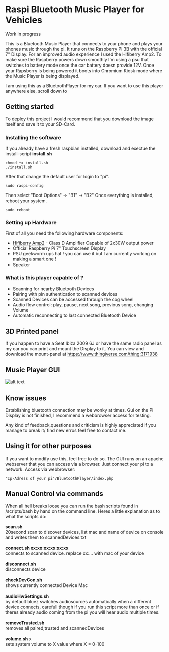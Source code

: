 # Raspi Bluetooth Music Player for Vehicles
Work in progress

This is a Bluetooth Music Player that connects to your phone and plays your phones music through the pi. It runs on the Raspberry Pi 3B with the official 7" Display.
For an improved audio experience I used the Hifiberry Amp2.
To make sure the Raspberry powers down smoothly I'm using a psu that switches to battery mode once the car battery doesn provide 12V.
Once your Rapsberry is being powered it boots into Chromium Kiosk mode where the Music Player is being displayed. 

I am using this as a BluetoothPlayer for my car.
If you want to use this player anywhere else, scroll down to

## Getting started
To deploy this project I would recommend that you download the image itself and save it to your SD-Card.

### Installing the software
If you already have a fresh raspbian installed, download and exectue the install-script **install.sh**
```
chmod +x install.sh
./install.sh
```
After that change the default user for login to "pi".
```
sudo raspi-config
```
Then select "Boot Options" -> "B1" -> "B2"
Once everything is installed, reboot your system.
```
sudo reboot
```

### Setting up Hardware
First of all you need the following hardware components:
- [Hifiberry Amp2](https://www.hifiberry.com/shop/boards/hifiberry-amp2/) - Class D Amplifier Capable of 2x30W output power
- Official Raspberry Pi 7" Touchscreen Display
- PSU geekworm ups hat ! you can use it but I am currently working on making a smart one !
- Speaker

### What is this player capable of ?
- Scanning for nearby Bluetooth Devices
- Pairing with pin authentication to scanned devices
- Scanned Devices can be accessed through the cog wheel 
- Audio flow control: play, pause, next song, previous song, changing Volume
- Automatic reconnecting to last connected Bluetooth Device

## 3D Printed panel
If you happen to have a Seat Ibiza 2009 6J or have the same radio panel as my car you can print and mount the Display to it.
You can view and download the mount-panel at https://www.thingiverse.com/thing:3171938

## Music Player GUI
![alt text](https://raw.githubusercontent.com/Roggerson/radio/master/tmp/Screenshot.png)

## Know issues
Establishing bluetooth connection may be wonky at times. 
Gui on the Pi Display is not finished, I recommend a webbrowser access for testing.

Any kind of feedback,questions and criticism is highly appreciated
If you manage to break it/ find new erros feel free to contact me.


## Using it for other purposes
If you want to modify use this, feel free to do so.
The GUI runs on an apache webserver that you can access via a browser. Just connect your pi to a network.
Access via webbrowser:
```
"Ip-Adress of your pi"/BluetoothPlayer/index.php
```

## Manual Control via commands
When all hell breaks loose you can run the bash scripts found in /scripts/bash by hand on the command line. Heres a little explanation as to what the scripts do:

**scan.sh**<br />
20second scan to discover devices, list mac and name of device on console and writes them to scannedDevices.txt<br /><br />
**connect.sh xx:xx:xx:xx:xx:xx**<br />
connects to scanned device. replace xx:... with mac of your device<br /><br />
**disconnect.sh**<br />
disconnects device<br /><br />
**checkDevCon.sh**<br />
shows currently connected Device Mac<br /><br />
**audioHwSettings.sh**<br />
by default bluez switches audiosources automatically when a different device connects, carefull though if you run this script more than once or if theres already audio coming from the pi you will hear audio multiple times.<br /><br />
**removeTrusted.sh**<br />
removes all paired,trusted and scannedDevices<br /><br />
**volume.sh** x <br />
sets system volume to X value where X = 0-100 <br /><br />
